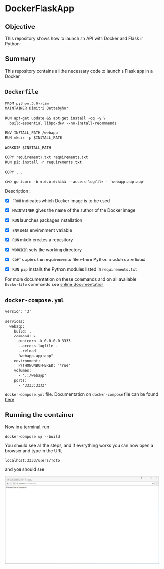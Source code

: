 # DockerFlaskApp

## Objective

This repository shows how to launch an API with Docker and Flask in Python.:

## Summary

This repository contains all the necessary code to launch a Flask app in a Docker.






## `Dockerfile` 

```console
FROM python:3.6-slim
MAINTAINER Dimitri Bettebghor

RUN apt-get update && apt-get install -qq -y \
  build-essential libpq-dev --no-install-recommends

ENV INSTALL_PATH /webapp
RUN mkdir -p $INSTALL_PATH

WORKDIR $INSTALL_PATH

COPY requirements.txt requirements.txt
RUN pip install -r requirements.txt

COPY . .

CMD gunicorn -b 0.0.0.0:3333 --access-logfile - "webapp.app:app"
```

Description :
- [x] `FROM` indicates which Docker image is to be used
- [x] `MAINTAINER` gives the name of the author of the Docker image
- [x] `RUN` launches packages installation 
- [x] `ENV` sets environment variable
- [x] `RUN` mkdir creates a repository
- [x] `WORKDIR` sets the working directory
- [x] `COPY` copies the requirements file where Python modules are listed
- [x] `RUN pip` installs the Python modules listed in `requirements.txt` 


For more documentation on these commands and on all available `Dockerfile` commands see [online documentation](https://docs.docker.com/engine/reference/builder/#format)

## `docker-compose.yml` 

```console
version: '3'

services:
  webapp:
    build: .
    command: >
      gunicorn -b 0.0.0.0:3333
      --access-logfile -
      --reload
      "webapp.app:app"
    environment:
      PYTHONUNBUFFERED: 'true'
    volumes:
      - '.:/webapp'
    ports:
      - '3333:3333'
```

`docker-compose.yml` file. Documentation on `docker-compose` file can be found [here](https://docs.docker.com/compose/compose-file/)

## Running the container

Now in a terminal, run

```console
docker-compose up --build
```

You should see all the steps, and if everything works you can now open a browser and type in the URL


```console
localhost:3333/users/Toto
```
and you should see

![Alt text](img/flaskapprunning.PNG)



